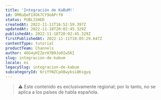 ```yaml
---
title: 'Integración de KaBuM!'
id: DM0uQeFIXOk7CY9oAPrf0
status: PUBLISHED
createdAt: 2022-11-11T16:52:59.397Z
updatedAt: 2022-11-18T20:02:45.329Z
publishedAt: 2022-11-18T20:02:45.329Z
firstPublishedAt: 2022-11-11T18:05:29.647Z
contentType: tutorial
productTeam: Channels
author: 46G4yHIZerH7B9Jo0Iw5KI
slug: integracion-de-kabum
locale: es
legacySlug: integracion-de-kabum
subcategoryId: 6riYYNZCpO8wyksi8Ksgyq
---
```


>⚠️ Este contenido es exclusivamente regional; por lo tanto, no se aplica a los países de habla española.

